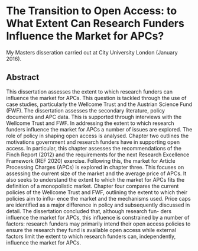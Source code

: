 # The Transition to Open Access: to What Extent Can Research Funders Influence the Market for APCs?

My Masters disseration carried out at City University London (January 2016). 

## Abstract 

This dissertation assesses the extent to which research funders can influence the market for APCs. This question is tackled through the use of case studies, particularly the Wellcome Trust and the Austrian Science Fund (FWF). The dissertation assesses the secondary literature, policy documents and APC data. This is supported through interviews with the Wellcome Trust and FWF. In addressing the extent to which research funders influence the market for APCs a number of issues are explored. The role of policy in shaping open access is analysed. Chapter two outlines the motivations government and research funders have in supporting open access. In particular, this chapter assesses the recommendations of the Finch Report (2012) and the requirements for the next Research Excellence Framework (REF 2020) exercise. Following this, the market for Article Processing Charges (APCs) is explored in chapter three. This focuses on assessing the current size of the market and the average price of APCs. It also seeks to understand the extent to which the market for APCs fits the definition of a monopolistic market. Chapter four compares the current policies of the Wellcome Trust and FWF, outlining the extent to which their policies aim to influ- ence the market and the mechanisms used. Price caps are identified as a major difference in policy and subsequently discussed in detail. The dissertation concluded that, although research fun- ders influence the market for APCs, this influence is constrained by a number of factors: research funders may primarily intend their open access policies to ensure the research they fund is available open access while external factors limit the extent to which research funders can, independently, influence the market for APCs.
